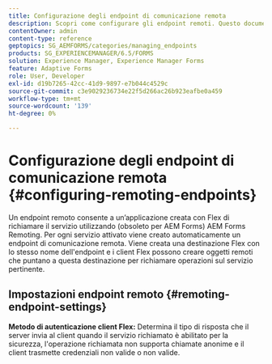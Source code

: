 ```yaml
---
title: Configurazione degli endpoint di comunicazione remota
description: Scopri come configurare gli endpoint remoti. Questo documento spiega come abilitare l’applicazione creata con Flex per richiamare il servizio utilizzando AEM Forms Remoting.
contentOwner: admin
content-type: reference
geptopics: SG_AEMFORMS/categories/managing_endpoints
products: SG_EXPERIENCEMANAGER/6.5/FORMS
solution: Experience Manager, Experience Manager Forms
feature: Adaptive Forms
role: User, Developer
exl-id: d19b7265-42cc-41d9-9897-e7b044c4529c
source-git-commit: c3e9029236734e22f5d266ac26b923eafbe0a459
workflow-type: tm+mt
source-wordcount: '139'
ht-degree: 0%

---
```


# Configurazione degli endpoint di comunicazione remota {#configuring-remoting-endpoints}

Un endpoint remoto consente a un’applicazione creata con Flex di richiamare il servizio utilizzando (obsoleto per AEM Forms) AEM Forms Remoting. Per ogni servizio attivato viene creato automaticamente un endpoint di comunicazione remota. Viene creata una destinazione Flex con lo stesso nome dell&#39;endpoint e i client Flex possono creare oggetti remoti che puntano a questa destinazione per richiamare operazioni sul servizio pertinente.

## Impostazioni endpoint remoto {#remoting-endpoint-settings}

**Metodo di autenticazione client Flex:** Determina il tipo di risposta che il server invia al client quando il servizio richiamato è abilitato per la sicurezza, l&#39;operazione richiamata non supporta chiamate anonime e il client trasmette credenziali non valide o non valide.
